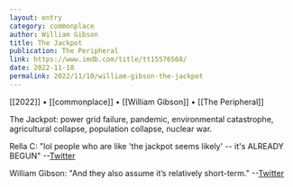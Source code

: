 ```yaml
---
layout: entry
category: commonplace
author: William Gibson
title: The Jackpot
publication: The Peripheral
link: https://www.imdb.com/title/tt15576568/
date: 2022-11-10
permalink: 2022/11/10/william-gibson-the-jackpot
---
```


[[2022]] • [[commonplace]] • [[William Gibson]] • [[The Peripheral]]

The Jackpot: power grid failure, pandemic, environmental catastrophe, agricultural collapse, population collapse, nuclear war.

Rella C: "lol people who are like 'the jackpot seems likely' -- it's ALREADY BEGUN" --[Twitter](https://twitter.com/rellac/status/1590956950417985536)

William Gibson: "And they also assume it’s relatively short-term." --[Twitter](https://twitter.com/GreatDismal/status/1590972338434355201)
